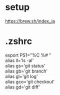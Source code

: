 # setup

https://brew.sh/index_ja  

# .zshrc
export PS1="%C %# "  
alias ll='ls -al'  
alias gs='git status'  
alias gb='git branch'  
alias gl='git log'  
alias gco='git checkout'  
alias gd='git diff'  


